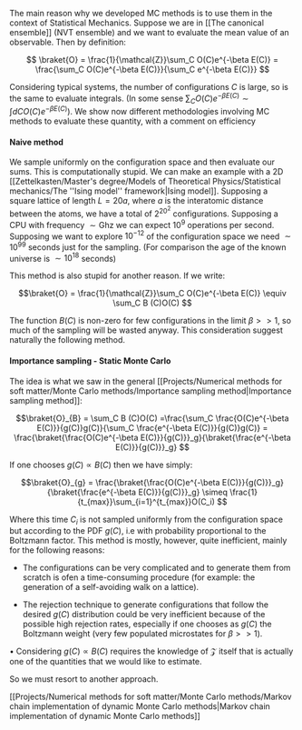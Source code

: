 The main reason why we developed MC methods is to use them in the context of Statistical Mechanics.
Suppose we are in [[The canonical ensemble]] (NVT ensemble) and we want to evaluate the mean value of an observable.
Then by definition:

$$ \braket{O} = \frac{1}{\mathcal{Z}}\sum_C O(C)e^{-\beta E(C)} = \frac{\sum_C O(C)e^{-\beta E(C)}}{\sum_C e^{-\beta E(C)}} $$

Considering typical systems, the number of configurations $C$ is large, so is the same to evaluate integrals.
(In some sense $\sum_C O(C)e^{-\beta E(C)} \sim \int dC O(C)e^{-\beta E(C)}$).
We show now different methodologies involving MC methods to evaluate these quantity, with a comment on efficiency

#### Naive method
We sample uniformly on the configuration space and then evaluate our sums.
This is computationally stupid.
We can make an example with a 2D [[Zettelkasten/Master's degree/Models of Theoretical Physics/Statistical mechanics/The ''Ising model'' framework|Ising model]]. Supposing a square lattice of length $L=20 a$, where $a$ is the interatomic distance between the atoms, we have a total of $2^{{20}^2}$ configurations. Supposing a CPU with frequency $\sim\text{Ghz}$ we can expect $10^9$ operations per second.
Supposing we want to explore $10^{-12}$ of the configuration space we need $\sim 10^{99}$ seconds just for the sampling. (For comparison the age of the known universe is $\sim 10^{18}$ seconds)

This method is also stupid for another reason. If we write:

$$\braket{O} = \frac{1}{\mathcal{Z}}\sum_C O(C)e^{-\beta E(C)} \equiv \sum_C B (C)O(C) $$

The function $B(C)$ is non-zero for few configurations in the limit $\beta >> 1$, so much of the sampling will be wasted anyway. 
This consideration suggest naturally the following method.

#### Importance sampling - Static Monte Carlo

The idea is what we saw in the general [[Projects/Numerical methods for soft matter/Monte Carlo methods/Importance sampling method|Importance sampling method]]:

$$\braket{O}_{B} = \sum_C B (C)O(C) =\frac{\sum_C \frac{O(C)e^{-\beta E(C)}}{g(C)}g(C)}{\sum_C \frac{e^{-\beta E(C)}}{g(C)}g(C)} = \frac{\braket{\frac{O(C)e^{-\beta E(C)}}{g(C)}}_g}{\braket{\frac{e^{-\beta E(C)}}{g(C)}}_g} $$

If one chooses $g(C) \propto B(C)$ then we have simply:


$$\braket{O}_{g} = \frac{\braket{\frac{O(C)e^{-\beta E(C)}}{g(C)}}_g}{\braket{\frac{e^{-\beta E(C)}}{g(C)}}_g} \simeq \frac{1}{t_{max}}\sum_{i=1}^{t_{max}}O(C_i) $$

Where this time $C_i$ is not sampled uniformly from the configuration space but according to the PDF $g(C)$, i.e with probability proportional to the Boltzmann factor.
This method is mostly, however, quite inefficient, mainly for the following reasons:

- The configurations can be very complicated and to generate them from scratch is ofen a time-consuming
procedure (for example: the generation of a self-avoiding walk on a lattice).

-  The rejection technique to generate configurations that follow the desired $g(C)$ distribution could be very
inefficient because of the possible high rejection rates, especially if one chooses as $g(C)$ the Boltzmann
weight (very few populated microstates for $\beta >>1$).

• Considering $g(C) \propto B(C)$ requires the knowledge of $\mathcal{Z}$ itself that is actually one of the
quantities that we would like to estimate.

So we must resort to another approach.

[[Projects/Numerical methods for soft matter/Monte Carlo methods/Markov chain implementation of dynamic Monte Carlo methods|Markov chain implementation of dynamic Monte Carlo methods]]
